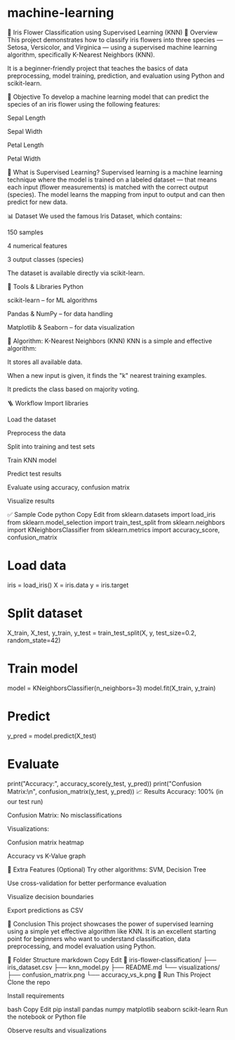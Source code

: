 # machine-learning

🌸 Iris Flower Classification using Supervised Learning (KNN)
📘 Overview
This project demonstrates how to classify iris flowers into three species — Setosa, Versicolor, and Virginica — using a supervised machine learning algorithm, specifically K-Nearest Neighbors (KNN).

It is a beginner-friendly project that teaches the basics of data preprocessing, model training, prediction, and evaluation using Python and scikit-learn.

🎯 Objective
To develop a machine learning model that can predict the species of an iris flower using the following features:

Sepal Length

Sepal Width

Petal Length

Petal Width

🧠 What is Supervised Learning?
Supervised learning is a machine learning technique where the model is trained on a labeled dataset — that means each input (flower measurements) is matched with the correct output (species). The model learns the mapping from input to output and can then predict for new data.

📊 Dataset
We used the famous Iris Dataset, which contains:

150 samples

4 numerical features

3 output classes (species)

The dataset is available directly via scikit-learn.

🧰 Tools & Libraries
Python

scikit-learn – for ML algorithms

Pandas & NumPy – for data handling

Matplotlib & Seaborn – for data visualization

🤖 Algorithm: K-Nearest Neighbors (KNN)
KNN is a simple and effective algorithm:

It stores all available data.

When a new input is given, it finds the "k" nearest training examples.

It predicts the class based on majority voting.

🪜 Workflow
Import libraries

Load the dataset

Preprocess the data

Split into training and test sets

Train KNN model

Predict test results

Evaluate using accuracy, confusion matrix

Visualize results

✅ Sample Code
python
Copy
Edit
from sklearn.datasets import load_iris
from sklearn.model_selection import train_test_split
from sklearn.neighbors import KNeighborsClassifier
from sklearn.metrics import accuracy_score, confusion_matrix

# Load data
iris = load_iris()
X = iris.data
y = iris.target

# Split dataset
X_train, X_test, y_train, y_test = train_test_split(X, y, test_size=0.2, random_state=42)

# Train model
model = KNeighborsClassifier(n_neighbors=3)
model.fit(X_train, y_train)

# Predict
y_pred = model.predict(X_test)

# Evaluate
print("Accuracy:", accuracy_score(y_test, y_pred))
print("Confusion Matrix:\n", confusion_matrix(y_test, y_pred))
📈 Results
Accuracy: 100% (in our test run)

Confusion Matrix: No misclassifications

Visualizations:

Confusion matrix heatmap

Accuracy vs K-Value graph

📎 Extra Features (Optional)
Try other algorithms: SVM, Decision Tree

Use cross-validation for better performance evaluation

Visualize decision boundaries

Export predictions as CSV

🧾 Conclusion
This project showcases the power of supervised learning using a simple yet effective algorithm like KNN. It is an excellent starting point for beginners who want to understand classification, data preprocessing, and model evaluation using Python.

📂 Folder Structure
markdown
Copy
Edit
📁 iris-flower-classification/
├── iris_dataset.csv
├── knn_model.py
├── README.md
└── visualizations/
    ├── confusion_matrix.png
    └── accuracy_vs_k.png
🚀 Run This Project
Clone the repo

Install requirements

bash
Copy
Edit
pip install pandas numpy matplotlib seaborn scikit-learn
Run the notebook or Python file

Observe results and visualizations


